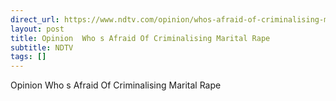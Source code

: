 ```yaml
---
direct_url: https://www.ndtv.com/opinion/whos-afraid-of-criminalising-marital-rape-7691493
layout: post
title: Opinion  Who s Afraid Of Criminalising Marital Rape 
subtitle: NDTV
tags: []
---
```


Opinion  Who s Afraid Of Criminalising Marital Rape 
